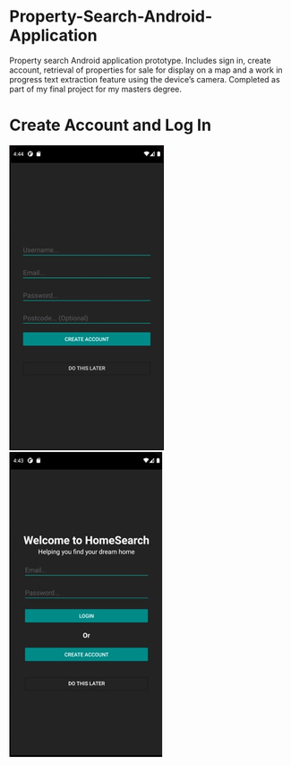 # Property-Search-Android-Application
Property search Android application prototype. Includes sign in, create account, retrieval of properties for sale for display on a map and a work in progress text extraction feature using the device’s camera. Completed as part of my final project for my masters degree.
# Create Account and Log In
![](app_images/create_account.jpg)
![](app_images/log_in.jpg)
